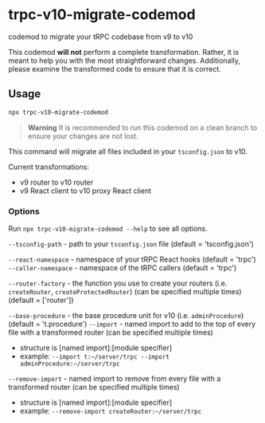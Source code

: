 # trpc-v10-migrate-codemod

codemod to migrate your tRPC codebase from v9 to v10

This codemod **will not** perform a complete transformation. Rather, it is meant to help you with the most straightforward changes. Additionally, please examine the transformed code to ensure that it is correct.

## Usage

```sh
npx trpc-v10-migrate-codemod
```

> **Warning**
> It is recommended to run this codemod on a clean branch to ensure your changes are not lost.

This command will migrate all files included in your `tsconfig.json` to v10.

Current transformations:

- v9 router to v10 router
- v9 React client to v10 proxy React client

### Options

Run `npx trpc-v10-migrate-codemod --help` to see all options.

`--tsconfig-path` - path to your `tsconfig.json` file (default = 'tsconfig.json')

`--react-namespace` - namespace of your tRPC React hooks (default = 'trpc')
`--caller-namespace` - namespace of the tRPC callers (default = 'trpc')

`--router-factory` - the function you use to create your routers (i.e. `createRouter`, `createProtectedRouter`) (can be specified multiple times) (default = ['router'])

`--base-procedure` - the base procedure unit for v10 (i.e. `adminProcedure`) (default = 't.procedure')
`--import` - named import to add to the top of every file with a transformed router (can be specified multiple times)

- structure is [named import]:[module specifier]
- example: `--import t:~/server/trpc --import adminProcedure:~/server/trpc`

`--remove-import` - named import to remove from every file with a transformed router (can be specified multiple times)

- structure is [named import]:[module specifier]
- example: `--remove-import createRouter:~/server/trpc`
